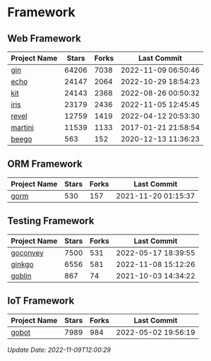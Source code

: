 # Framework

## Web Framework
| Project Name | Stars | Forks | Last Commit |
| ------------ | ----- | ----- | ----------- |
| [gin](https://github.com/gin-gonic/gin) | 64206 | 7038 | 2022-11-09 06:50:46 |
| [echo](https://github.com/labstack/echo) | 24147 | 2064 | 2022-10-29 18:54:23 |
| [kit](https://github.com/go-kit/kit) | 24143 | 2368 | 2022-08-26 00:50:32 |
| [iris](https://github.com/kataras/iris) | 23179 | 2436 | 2022-11-05 12:45:45 |
| [revel](https://github.com/revel/revel) | 12759 | 1419 | 2022-04-12 20:53:30 |
| [martini](https://github.com/go-martini/martini) | 11539 | 1133 | 2017-01-21 21:58:54 |
| [beego](https://github.com/astaxie/beego) | 563 | 152 | 2020-12-13 11:36:23 |

## ORM Framework
| Project Name | Stars | Forks | Last Commit |
| ------------ | ----- | ----- | ----------- |
| [gorm](https://github.com/jinzhu/gorm) | 530 | 157 | 2021-11-20 01:15:37 |

## Testing Framework
| Project Name | Stars | Forks | Last Commit |
| ------------ | ----- | ----- | ----------- |
| [goconvey](https://github.com/smartystreets/goconvey) | 7500 | 531 | 2022-05-17 18:39:55 |
| [ginkgo](https://github.com/onsi/ginkgo) | 6556 | 581 | 2022-11-08 15:12:26 |
| [goblin](https://github.com/franela/goblin) | 867 | 74 | 2021-10-03 14:34:22 |

## IoT Framework
| Project Name | Stars | Forks | Last Commit |
| ------------ | ----- | ----- | ----------- |
| [gobot](https://github.com/hybridgroup/gobot) | 7989 | 984 | 2022-05-02 19:56:19 |

*Update Date: 2022-11-09T12:00:29*